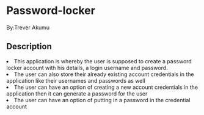<h1>Password-locker</h1>

<p>By:Trever Akumu</p>

<h2>Description</h2>
<li>This application is whereby the user is supposed to create a password locker account with his details, a login username and password.</li>
<li>The user can also store their already existing account credentials in the application like their usernames and  passwords as well</li>
<li>The user can have an option of creating a new account credentials in the application then it can generate a password for the user</li>
<li>The user can have an option of putting in a password in the credential account</li>

